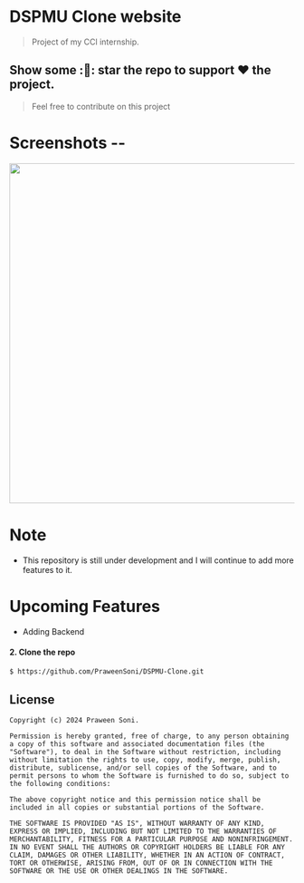 # DSPMU Clone website

> Project of my CCl internship.

## Show some :🌟: star the repo to support ❤️ the project.
> Feel free to contribute on this project

# Screenshots --
<p>
<img src="https://github.com/user-attachments/assets/e9456b0b-3489-46df-805f-4670085a52fd" heigth="380" width="600" margin-left="20px">
<!-- ![dspmuclone](https://github.com/user-attachments/assets/e9456b0b-3489-46df-805f-4670085a52fd) -->
</p>

# Note
  - This repository is still under development and I will continue to add more features to it.
# Upcoming Features
  -  Adding Backend
 #### 2. Clone the repo
  ```sh
  $ https://github.com/PraweenSoni/DSPMU-Clone.git
  ```

## License

    Copyright (c) 2024 Praween Soni.
    
    Permission is hereby granted, free of charge, to any person obtaining a copy of this software and associated documentation files (the "Software"), to deal in the Software without restriction, including without limitation the rights to use, copy, modify, merge, publish, distribute, sublicense, and/or sell copies of the Software, and to permit persons to whom the Software is furnished to do so, subject to the following conditions:
    
    The above copyright notice and this permission notice shall be included in all copies or substantial portions of the Software.
    
    THE SOFTWARE IS PROVIDED "AS IS", WITHOUT WARRANTY OF ANY KIND, EXPRESS OR IMPLIED, INCLUDING BUT NOT LIMITED TO THE WARRANTIES OF MERCHANTABILITY, FITNESS FOR A PARTICULAR PURPOSE AND NONINFRINGEMENT. IN NO EVENT SHALL THE AUTHORS OR COPYRIGHT HOLDERS BE LIABLE FOR ANY CLAIM, DAMAGES OR OTHER LIABILITY, WHETHER IN AN ACTION OF CONTRACT, TORT OR OTHERWISE, ARISING FROM, OUT OF OR IN CONNECTION WITH THE SOFTWARE OR THE USE OR OTHER DEALINGS IN THE SOFTWARE.